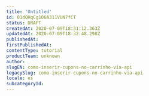 ```yaml
---
title: 'Untitled'
id: 01dQHqCg106A311VUN7fCT
status: DRAFT
createdAt: 2020-07-09T18:31:12.363Z
updatedAt: 2020-07-09T18:32:48.298Z
publishedAt: 
firstPublishedAt: 
contentType: tutorial
productTeam: unknown
author: 
slugEN: como-inserir-cupons-no-carrinho-via-api
legacySlug: como-inserir-cupons-no-carrinho-via-api
locale: es
subcategoryId: 
---
```



